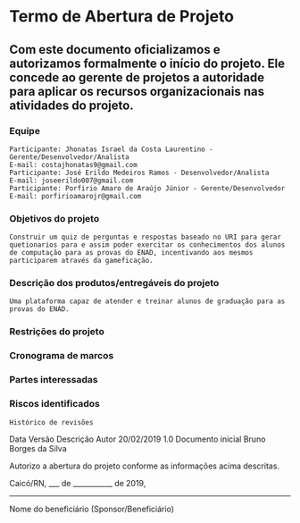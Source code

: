 # Termo de Abertura de Projeto

## Com este documento oficializamos e autorizamos formalmente o início do projeto. Ele concede ao gerente de projetos a autoridade para aplicar os recursos organizacionais nas atividades do projeto.

### Equipe
    Participante: Jhonatas Israel da Costa Laurentino - Gerente/Desenvolvedor/Analista
    E-mail: costajhonatas9@gmail.com
    Participante: José Erildo Medeiros Ramos - Desenvolvedor/Analista
    E-mail: joseerildo007@gmail.com
    Participante: Porfirio Amaro de Araújo Júnior - Gerente/Desenvolvedor
    E-mail: porfirioamarojr@gmail.com

### Objetivos do projeto
    Construir um quiz de perguntas e respostas baseado no URI para gerar quetionarios para e assim poder exercitar os conhecimentos dos alunos de computação para as provas do ENAD, incentivando aos mesmos participarem através da gameficação.

### Descrição dos produtos/entregáveis do projeto
    Uma plataforma capaz de atender e treinar alunos de graduação para as provas do ENAD.

### Restrições do projeto
    
### Cronograma de marcos

### Partes interessadas

### Riscos identificados

    
    Histórico de revisões

Data
Versão
Descrição
Autor
20/02/2019
1.0
Documento inicial
Bruno Borges da Silva

Autorizo a abertura do projeto conforme as informações acima descritas.


Caicó/RN, ___ de ___________ de 2019,

__________________________________________________
Nome do beneficiário
(Sponsor/Beneficiário)
